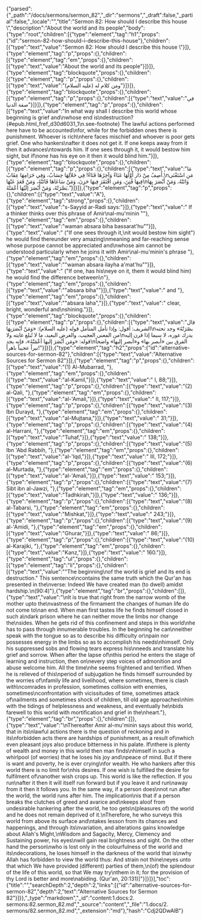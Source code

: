 {"parsed":{"_path":"/docs/sermons/sermon_82","_dir":"sermons","_draft":false,"_partial":false,"_locale":"","title":"Sermon 82:  How should I describe this house \\","description":"About the world and its people","body":{"type":"root","children":[{"type":"element","tag":"h1","props":{"id":"sermon-82-how-should-i-describe-this-house"},"children":[{"type":"text","value":"Sermon 82:  How should I describe this house \\"}]},{"type":"element","tag":"p","props":{},"children":[{"type":"element","tag":"em","props":{},"children":[{"type":"text","value":"About the world and its people"}]}]},{"type":"element","tag":"blockquote","props":{},"children":[{"type":"element","tag":"p","props":{},"children":[{"type":"text","value":"ومن كلام له (عليه السلام)"}]}]},{"type":"element","tag":"blockquote","props":{},"children":[{"type":"element","tag":"p","props":{},"children":[{"type":"text","value":"في صفة الدنيا"}]}]},{"type":"element","tag":"p","props":{},"children":[{"type":"text","value":"In what way shall I describe this world whose beginning is grief and\nwhose end is\ndestruction?{#epub.html_fref_d30d6031_1\n.see-footnote} The lawful actions performed here have to be accounted\nfor, while for the forbidden ones there is punishment. Whoever is rich\nhere faces mischief and whoever is poor gets grief. One who hankers\nafter it does not get it. If one keeps away from it then it advances\ntowards him. If one sees through it, it would bestow him sight, but if\none has his eye on it then it would blind him."}]},{"type":"element","tag":"blockquote","props":{},"children":[{"type":"element","tag":"p","props":{},"children":[{"type":"text","value":"مَا أَصِفُ مِنْ دَار أَوَّلُهَا عَنَاءٌ وَآخِرُهَا فَنَاءٌ! فِي حَلاَلِهَا حِسَابٌ، وَفِي حَرَامِهَا عِقَابٌ.\nمَنِ اسْتَغْنَى فِيهَا فُتِنَ، وَمَنِ افْتَقَرَ فِيهَا حَزِنَ، وَمَنْ سَاعَاهَا فَاتَتْهُ، وَمَنْ قَعَدَ عَنْهَا\nوَاتَتْهُ، وَمَنْ أَبْصَرَ بِهَا بَصَّرَتْهُ، وَمَنْ أَبْصَرَ إلَيْهَا أَعْمَتْهُ."}]}]},{"type":"element","tag":"p","props":{},"children":[{"type":"text","value":"A"},{"type":"element","tag":"strong","props":{},"children":[{"type":"text","value":"s-Sayyid ar-Radi says:"}]},{"type":"text","value":" If a thinker thinks over this phrase of Amir\nal-mu'minin \""},{"type":"element","tag":"em","props":{},"children":[{"type":"text","value":"waman absara biha bassarat'hu\""}]},{"type":"text","value":" (\"If one sees through it,\nit would bestow him sight\") he would find thereunder very amazing\nmeaning and far-reaching sense whose purpose cannot be appreciated and\nwhose aim cannot be understood particularly when he joins it with Amir\nal-mu'minin's phrase "},{"type":"element","tag":"em","props":{},"children":[{"type":"text","value":"\"waman absara ilayha a'mat'hu\""}]},{"type":"text","value":" (\"If one, has his\neye on it, them it would blind him) he would find the difference between\n"},{"type":"element","tag":"em","props":{},"children":[{"type":"text","value":"\"absara biha\""}]},{"type":"text","value":" and "},{"type":"element","tag":"em","props":{},"children":[{"type":"text","value":"\"absara laha\","}]},{"type":"text","value":" clear, bright, wonderful and\nshining."}]},{"type":"element","tag":"blockquote","props":{},"children":[{"type":"element","tag":"p","props":{},"children":[{"type":"text","value":"قال الشريف: أقول: وإذا تأمل المتأمل قوله (عليه السلام): «وَمَنْ أبْصَرَبِهَا\nبصّرَتْهُ» وجد تحته من المعنى العجيب، والغرض البعيد، ما لا تُبلغ غايته ولا\nيدرك غوره، لا سيما إذا قرن إليه قوله: «ومَن أبْصَرَ إليها أعْمَتْهُ»، فإنه يجد\nالفرق بين «أبصر بها» و«أبصر إليها» واضحاً نيراً عجيباً باهراً!"}]}]},{"type":"element","tag":"h2","props":{"id":"alternative-sources-for-sermon-82"},"children":[{"type":"text","value":"Alternative Sources for Sermon 82"}]},{"type":"element","tag":"p","props":{},"children":[{"type":"text","value":"(1) Al-Mubarrad, "},{"type":"element","tag":"em","props":{},"children":[{"type":"text","value":"al-Kamil,"}]},{"type":"text","value":" I, 88;"}]},{"type":"element","tag":"p","props":{},"children":[{"type":"text","value":"(2) al-Qali, "},{"type":"element","tag":"em","props":{},"children":[{"type":"text","value":"al-'Amali,"}]},{"type":"text","value":" II, 117;"}]},{"type":"element","tag":"p","props":{},"children":[{"type":"text","value":"(3) Ibn Durayd, "},{"type":"element","tag":"em","props":{},"children":[{"type":"text","value":"al-Mujtana,"}]},{"type":"text","value":" 31;"}]},{"type":"element","tag":"p","props":{},"children":[{"type":"text","value":"(4) al-Harrani, "},{"type":"element","tag":"em","props":{},"children":[{"type":"text","value":"Tuhaf,"}]},{"type":"text","value":" 138;"}]},{"type":"element","tag":"p","props":{},"children":[{"type":"text","value":"(5) Ibn 'Abd Rabbih, "},{"type":"element","tag":"em","props":{},"children":[{"type":"text","value":"al-'Iqd,"}]},{"type":"text","value":" III, 172;"}]},{"type":"element","tag":"p","props":{},"children":[{"type":"text","value":"(6) al-Murtada, "},{"type":"element","tag":"em","props":{},"children":[{"type":"text","value":"al-'Amali,"}]},{"type":"text","value":" 153;"}]},{"type":"element","tag":"p","props":{},"children":[{"type":"text","value":"(7) Sibt ibn al-Jawzi, "},{"type":"element","tag":"em","props":{},"children":[{"type":"text","value":"Tadhkirah,"}]},{"type":"text","value":" 136;"}]},{"type":"element","tag":"p","props":{},"children":[{"type":"text","value":"(8) al-Tabarsi, "},{"type":"element","tag":"em","props":{},"children":[{"type":"text","value":"Mishkat,"}]},{"type":"text","value":" 243;"}]},{"type":"element","tag":"p","props":{},"children":[{"type":"text","value":"(9) al-'Amidi, "},{"type":"element","tag":"em","props":{},"children":[{"type":"text","value":"Ghurar,"}]},{"type":"text","value":" 86;"}]},{"type":"element","tag":"p","props":{},"children":[{"type":"text","value":"(10) al-Karajiki, "},{"type":"element","tag":"em","props":{},"children":[{"type":"text","value":"Kanz,"}]},{"type":"text","value":" 160."}]},{"type":"element","tag":"ul","props":{},"children":[{"type":"element","tag":"li","props":{},"children":[{"type":"text","value":"\"The beginning\nof the world is grief and its end is destruction.\" This sentence\ncontains the same truth which the Qur'an has presented in the\nverse: Indeed We have created man (to dwell) amidst hardship.\n(90:4)"},{"type":"element","tag":"br","props":{},"children":[]},{"type":"text","value":"\nIt is true that right from the narrow womb of the mother upto the\nvastness of the firmament the changes of human life do not come to\nan end. When man first tastes life he finds himself closed in such a\ndark prison where he can neither move the limbs nor change the\nsides. When he gets rid of this confinement and steps in this world\nhe has to pass through innumerable troubles. In the beginning he can\nneither speak with the tongue so as to describe his difficulty or\npain nor possesses energy in the limbs so as to accomplish his needs\nhimself. Only his suppressed sobs and flowing tears express his\nneeds and translate his grief and sorrow. When after the lapse of\nthis period he enters the stage of learning and instruction, then on\nevery step voices of admonition and abuse welcome him. All the time\nhe seems frightened and terrified. When he is relieved of this\nperiod of subjugation he finds himself surrounded by the worries of\nfamily life and livelihood, where sometimes, there is clash with\ncomrades in profession, sometimes collision with enemies, sometimes\nconfrontation with vicissitudes of time, sometimes attack of\nailments and sometimes shock of children, till old age approaches\nhim with the tidings of helplessness and weakness, and eventually he\nbids farewell to this world with mortification and grief in the\nheart."},{"type":"element","tag":"br","props":{},"children":[]},{"type":"text","value":"\nThereafter Amir al-mu'minin says about this world, that in its\nlawful actions there is the question of reckoning and in its\nforbidden acts there are hardships of punishment, as a result of\nwhich even pleasant joys also produce bitterness in his palate. If\nthere is plenty of wealth and money in this world then man finds\nhimself in such a whirlpool (of worries) that he loses his joy and\npeace of mind. But if there is want and poverty, he is ever crying\nfor wealth. He who hankers after this world there is no limit for\nhis desires. If one wish is fulfilled the desire for fulfilment of\nanother wish crops up. This world is like the reflection. If you run\nafter it then it will itself run forward but if you leave it and run\naway from it then it follows you. In the same way, if a person does\nnot run after the world, the world runs after him. The implication\nis that if a person breaks the clutches of greed and avarice and\nkeeps aloof from undesirable hankering after the world, he too gets\n(pleasures of) the world and he does not remain deprived of it.\nTherefore, he who surveys this world from above its surface and\ntakes lesson from its chances and happenings, and through its\nvariation, and alterations gains knowledge about Allah's Might,\nWisdom and Sagacity, Mercy, Clemency and Sustaining power, his eyes\nwill gain real brightness and sight. On the other hand the person\nwho is lost only in the colourfulness of the world and its\ndecorations, he loses himself in the darkness of the world that is\nwhy Allah has forbidden to view the world thus: And strain not thine\neyes unto that which We have provided (different) parties of them,\n(of) the splendour of the life of this world, so that We may try\nthem in it; for the provision of thy Lord is better and more\nabiding. (Qur'an, 20:131)]"}]}]}],"toc":{"title":"","searchDepth":2,"depth":2,"links":[{"id":"alternative-sources-for-sermon-82","depth":2,"text":"Alternative Sources for Sermon 82"}]}},"_type":"markdown","_id":"content:1.docs:2. sermons:82.sermon_82.md","_source":"content","_file":"1.docs/2. sermons/82.sermon_82.md","_extension":"md"},"hash":"Cdj2QDwAlB"}
